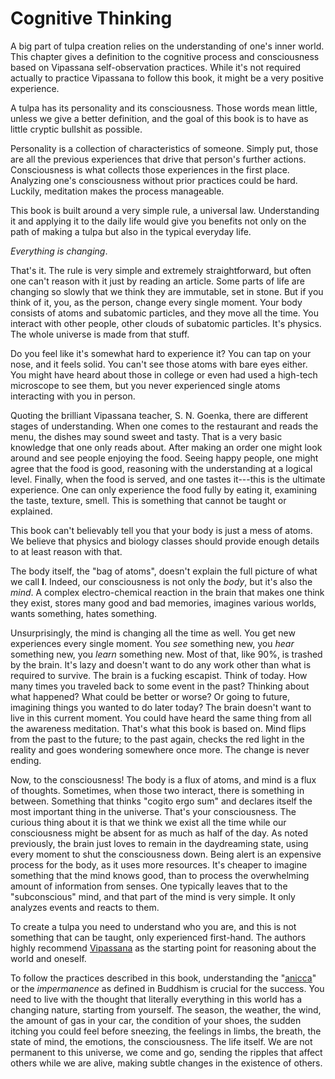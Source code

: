# Cognitive Thinking

A big part of tulpa creation relies on the understanding of one's inner world. This chapter gives a definition to the cognitive process and consciousness based on Vipassana self-observation practices. While it's not required actually to practice Vipassana to follow this book, it might be a very positive experience.

A tulpa has its personality and its consciousness. Those words mean little, unless we give a better definition, and the goal of this book is to have as little cryptic bullshit as possible.

Personality is a collection of characteristics of someone. Simply put, those are all the previous experiences that drive that person's further actions. Consciousness is what collects those experiences in the first place. Analyzing one's consciousness without  prior practices could be hard. Luckily, meditation makes the process manageable.

This book is built around a very simple rule, a universal law. Understanding it and applying it to the daily life would give you benefits not only on the path of making a tulpa but also in the typical everyday life.

*Everything is changing*.

That's it. The rule is very simple and extremely straightforward, but often one can't reason with it just by reading an article. Some parts of life are changing so slowly that we think they are immutable, set in stone. But if you think of it, you, as the person, change every single moment. Your body consists of atoms and subatomic particles, and they move all the time. You interact with other people, other clouds of subatomic particles. It's physics. The whole universe is made from that stuff.

Do you feel like it's somewhat hard to experience it? You can tap on your nose, and it feels solid. You can't see those atoms with bare eyes either. You might have heard about those in college or even had used a high-tech microscope to see them, but you never experienced single atoms interacting with you in person.

Quoting the brilliant Vipassana teacher, S. N. Goenka, there are different stages of understanding. When one comes to the restaurant and reads the menu, the dishes may sound sweet and tasty. That is a very basic knowledge that one only reads about. After making an order one might look around and see people enjoying the food. Seeing happy people, one might agree that the food is good, reasoning with the understanding at a logical level. Finally, when the food is served, and one tastes it---this is the ultimate experience. One can only experience the food fully by eating it, examining the taste, texture, smell. This is something that cannot be taught or explained.

This book can't believably tell you that your body is just a mess of atoms. We believe that physics and biology classes should provide enough details to at least reason with that.

The body itself, the "bag of atoms", doesn't explain the full picture of what we call **I**. Indeed, our consciousness is not only the *body*, but it's also the *mind*. A complex electro-chemical reaction in the brain that makes one think they exist, stores many good and bad memories, imagines various worlds, wants something, hates something.

Unsurprisingly, the mind is changing all the time as well. You get new experiences every single moment. You *see* something new, you *hear* something new, you *learn* something new. Most of that, like 90%, is trashed by the brain. It's lazy and doesn't want to do any work other than what is required to survive. The brain is a fucking escapist. Think of today. How many times you traveled back to some event in the past? Thinking about what happened? What could be better or worse? Or going to future, imagining things you wanted to do later today? The brain doesn't want to live in this current moment. You could have heard the same thing from all the awareness meditation. That's what this book is based on. Mind flips from the past to the future; to the past again, checks the red light in the reality and goes wondering somewhere once more. The change is never ending.

Now, to the consciousness! The body is a flux of atoms, and mind is a flux of thoughts. Sometimes, when those two interact, there is something in between. Something that thinks "cogito ergo sum" and declares itself the most important thing in the universe. That's your consciousness. The curious thing about it is that we think we exist all the time while our consciousness might be absent for as much as half of the day. As noted previously, the brain just loves to remain in the daydreaming state, using every moment to shut the consciousness down. Being alert is an expensive process for the body, as it uses more resources. It's cheaper to imagine something that the mind knows good, than to process the overwhelming amount of information from senses. One typically leaves that to the "subconscious" mind, and that part of the mind is very simple. It only analyzes events and reacts to them.

To create a tulpa you need to understand who you are, and this is not something that can be taught, only experienced first-hand. The authors highly recommend [Vipassana](https://www.dhamma.org/) as the starting point for reasoning about the world and oneself.

To follow the practices described in this book, understanding the "[anicca](https://en.wikipedia.org/wiki/Impermanence)" or the *impermanence* as defined in Buddhism is crucial for the success. You need to live with the thought that literally everything in this world has a changing nature, starting from yourself. The season, the weather, the wind, the amount of gas in your car, the condition of your shoes, the sudden itching you could feel before sneezing, the feelings in limbs, the breath, the state of mind, the emotions, the consciousness. The life itself. We are not permanent to this universe, we come and go, sending the ripples that affect others while we are alive, making subtle changes in the existence of others.
